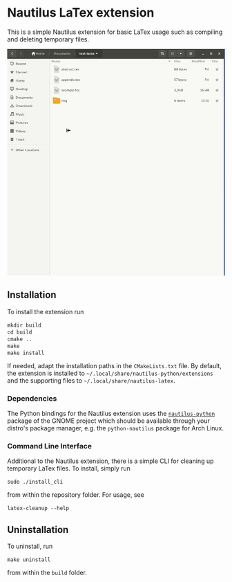 # Nautilus LaTex extension
This is a simple Nautilus extension for basic LaTex usage such as compiling and deleting temporary files.

![](https://github.com/MaxSchambach/github-binaries/blob/master/nautilus-latex.gif)


## Installation

To install the extension run

    mkdir build
    cd build
    cmake ..
    make
    make install
    
If needed, adapt the installation paths in the `CMakeLists.txt` file.
By default, the extension is installed to ``~/.local/share/nautilus-python/extensions``
and the supporting files to ``~/.local/share/nautilus-latex``.

### Dependencies
The Python bindings for the Nautilus extension uses the [``nautilus-python``](https://github.com/GNOME/nautilus-python) package of the GNOME project which should be available through your distro's package manager, e.g. the ``python-nautilus`` package for Arch Linux.

### Command Line Interface
Additional to the Nautilus extension, there is a simple CLI for
cleaning up temporary LaTex files. To install, simply run

    sudo ./install_cli
    
from within the repository folder. For usage, see

    latex-cleanup --help


## Uninstallation

To uninstall, run

    make uninstall
   
from within the ``build`` folder.
